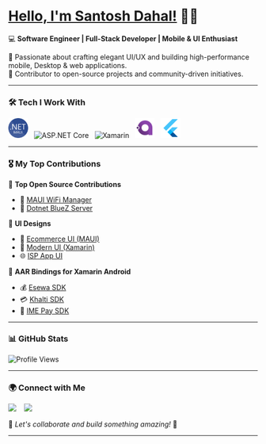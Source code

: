 # [Hello, I'm Santosh Dahal!](https://dahalsantosh.com.np/) 👋🚀  

💻 **Software Engineer | Full-Stack Developer | Mobile & UI Enthusiast**  

🔹 Passionate about crafting elegant UI/UX and building high-performance mobile, Desktop & web applications.  
🔹 Contributor to open-source projects and community-driven initiatives.  

---

### 🛠 Tech I Work With  

<p align="left">
<img src="maui.png" alt="MAUI" width="40" height="40"/> &nbsp;
<img src="asp.png" alt="ASP.NET Core" width="40" height="40"/> &nbsp;
<img src="xamarin.png" alt="Xamarin" width="40" height="40"/> &nbsp;
<img src="avalonia.png" alt="Avalonia" width="40" height="40"/> &nbsp;
<img src="flutter.png" alt="Flutter" width="40" height="40"/> &nbsp;
</p>

---

### 🎖 My Top Contributions  

📌 **Top Open Source Contributions**  

- 📡 [MAUI WiFi Manager](https://github.com/exendahal/maui_wifi_manager)  
- 🔵 [Dotnet BlueZ Server](https://github.com/exendahal/dotnet_bluez_server)  

📌 **UI Designs**  

- 🛒 [Ecommerce UI (MAUI)](https://github.com/exendahal/EcommerceMAUI)  
- 🎨 [Modern UI (Xamarin)](https://github.com/exendahal/ModernDesignXF)  
- 🌐 [ISP App UI](https://github.com/exendahal/Vianet)  

📌 **AAR Bindings for Xamarin Android**  

- 💰 [Esewa SDK](https://github.com/exendahal/esewaSDK)  
- 💳 [Khalti SDK](https://github.com/exendahal/KhaltiSDK)  
- 📲 [IME Pay SDK](https://github.com/exendahal/ImePaySDK)  

---

### 📊 GitHub Stats  

<p align="left">  
<img src="https://komarev.com/ghpvc/?username=exendahal&label=Profile%20views&color=0e75b6&style=flat" alt="Profile Views" />  
</p>  

---

### 🌍 Connect with Me  

[<img height="46" src="twitter.png" />](https://twitter.com/exendahal) &nbsp;&nbsp;
[<img height="48" src="LinkedIn.png" />](https://www.linkedin.com/in/exendahal/)

🚀 _Let's collaborate and build something amazing!_ 🚀  

---
